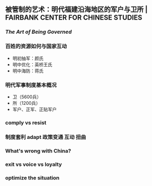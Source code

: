 ## 被管制的艺术：明代福建沿海地区的军户与卫所 | FAIRBANK CENTER FOR CHINESE STUDIES

### *The Art of Being Governed*

### 百姓的资源如何与国家互动
* 明初抽军：颜氏
* 明中优化：英桥王氏
* 明中海防：蒋氏

### 明代军事制度基本概况
* 卫（5600兵）
* 所（1200兵）
* 军户、正军、正贴军户

### comply vs resist

### 制度套利 adapt 政策变通 互动 扭曲 

### What's wrong with China?

### exit vs voice vs loyalty

###  optimize the situation

